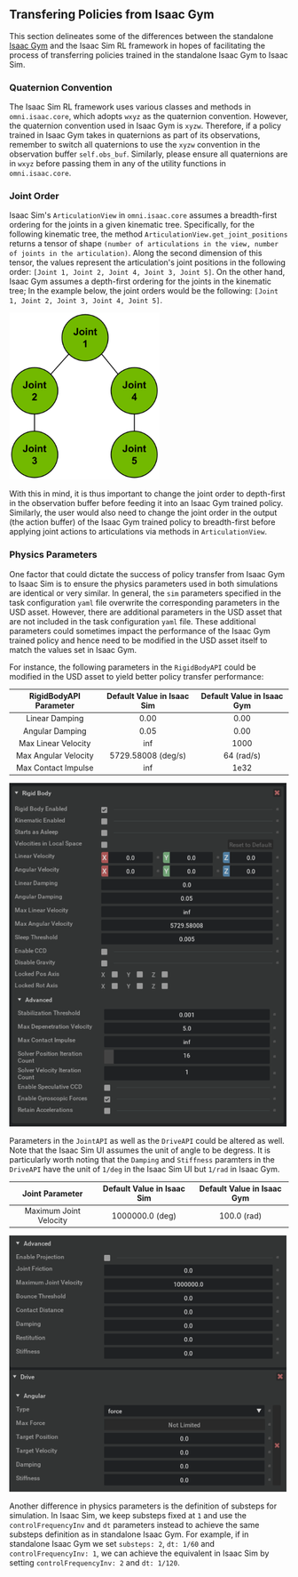 ## Transfering Policies from Isaac Gym

This section delineates some of the differences between the standalone 
[Isaac Gym](https://developer.nvidia.com/isaac-gym) and the Isaac Sim RL 
framework in hopes of facilitating the process of transferring policies 
trained in the standalone Isaac Gym to Isaac Sim.


### Quaternion Convention

The Isaac Sim RL framework uses various classes and methods in `omni.isaac.core`,
which adopts `wxyz` as the quaternion convention. However, the quaternion 
convention used in Isaac Gym is `xyzw`. Therefore, if a policy trained
in Isaac Gym takes in quaternions as part of its observations, remember to
switch all quaternions to use the `xyzw` convention in the observation buffer 
`self.obs_buf`. Similarly, please ensure all quaternions are in `wxyz` before 
passing them in any of the utility functions in `omni.isaac.core`. 


### Joint Order

Isaac Sim's `ArticulationView` in `omni.isaac.core` assumes a breadth-first 
ordering for the joints in a given kinematic tree. Specifically, for the following
kinematic tree, the method `ArticulationView.get_joint_positions` returns a 
tensor of shape `(number of articulations in the view, number of joints in the articulation)`.
Along the second dimension of this tensor, the values represent the articulation's joint positions 
in the following order: `[Joint 1, Joint 2, Joint 4, Joint 3, Joint 5]`. On the other hand, 
Isaac Gym assumes a depth-first ordering for the joints in the kinematic tree; In the example 
below, the joint orders would be the following: `[Joint 1, Joint 2, Joint 3, Joint 4, Joint 5]`.

<img src="./media/KinematicTree.png" height="300"/>

With this in mind, it is thus important to change the joint order to depth-first in 
the observation buffer before feeding it into an Isaac Gym trained policy. Similarly,
the user would also need to change the joint order in the output (the action buffer) 
of the Isaac Gym trained policy to breadth-first before applying joint actions to 
articulations via methods in `ArticulationView`.


### Physics Parameters

One factor that could dictate the success of policy transfer from Isaac Gym to
Isaac Sim is to ensure the physics parameters used in both simulations are
identical or very similar. In general, the `sim` parameters specified in the 
task configuration `yaml` file overwrite the corresponding parameters in the USD asset.
However, there are additional parameters in the USD asset that are not included
in the task configuration `yaml` file. These additional parameters could sometimes
impact the performance of the Isaac Gym trained policy and hence need to be modified
in the USD asset itself to match the values set in Isaac Gym.

For instance, the following parameters in the `RigidBodyAPI` could be modified in the 
USD asset to yield better policy transfer performance: 

| RigidBodyAPI Parameter | Default Value in Isaac Sim | Default Value in Isaac Gym |
|:----------------------:|:--------------------------:|:--------------------------:|
|     Linear Damping     |            0.00            |            0.00            |
|     Angular Damping    |            0.05            |            0.00            |
|   Max Linear Velocity  |             inf            |            1000            |
|  Max Angular Velocity  |     5729.58008 (deg/s)     |         64 (rad/s)         |
|   Max Contact Impulse  |             inf            |            1e32            |

<img src="./media/RigidBodyAPI.png" width="500"/>

Parameters in the `JointAPI` as well as the `DriveAPI` could be altered as well. Note 
that the Isaac Sim UI assumes the unit of angle to be degress. It is particularly
worth noting that the `Damping` and `Stiffness` paramters in the `DriveAPI` have the unit
of `1/deg` in the Isaac Sim UI but `1/rad` in Isaac Gym.

|     Joint Parameter    | Default Value in Isaac Sim | Default Value in Isaac Gym |
|:----------------------:|:--------------------------:|:--------------------------:|
| Maximum Joint Velocity |       1000000.0 (deg)      |         100.0 (rad)        |

<img src="./media/JointAPI.png" width="500"/>

Another difference in physics parameters is the definition of substeps for simulation. In Isaac Sim, we keep substeps fixed at `1` and use the `controlFrequencyInv` and `dt` parameters instead to achieve the same substeps definition as in standalone Isaac Gym. For example, if in standalone Isaac Gym we set `substeps: 2`, `dt: 1/60` and `controlFrequencyInv: 1`, we can achieve the equivalent in Isaac Sim by setting `controlFrequencyInv: 2` and `dt: 1/120`.